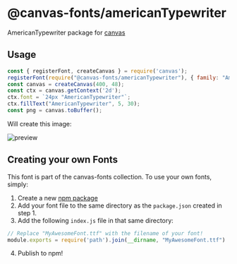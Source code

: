 @canvas-fonts/americanTypewriter
====

AmericanTypewriter package for [canvas](https://npmjs.org/package/canvas)

## Usage

```js
const { registerFont, createCanvas } = require('canvas');
registerFont(require("@canvas-fonts/americanTypewriter"), { family: "AmericanTypewriter" });
const canvas = createCanvas(400, 48);
const ctx = canvas.getContext('2d');
ctx.font = `24px "AmericanTypewriter"`;
ctx.fillText("AmericanTypewriter", 5, 30);
const png = canvas.toBuffer();
```

Will create this image:

![preview](https://github.com/retrohacker/canvas-fonts/raw/master/previews/americanTypewriter.png)

## Creating your own Fonts

This font is part of the canvas-fonts collection. To use your own fonts, simply:

1. Create a new [npm package](https://docs.npmjs.com/creating-node-js-modules)
2. Add your font file to the same directory as the `package.json` created in step 1.
3. Add the following `index.js` file in that same directory:

```js
// Replace "MyAwesomeFont.ttf" with the filename of your font!
module.exports = require('path').join(__dirname, "MyAwesomeFont.ttf")
```

4. Publish to npm!